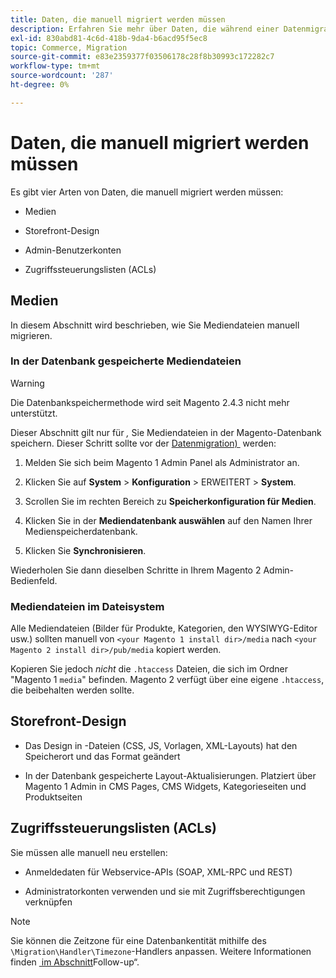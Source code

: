 ```yaml
---
title: Daten, die manuell migriert werden müssen
description: Erfahren Sie mehr über Daten, die während einer Datenmigration von Magento 1 zu Magento 2 manuell migriert werden müssen, und wie Sie dies tun können.
exl-id: 830abd81-4c6d-418b-9da4-b6acd95f5ec8
topic: Commerce, Migration
source-git-commit: e83e2359377f03506178c28f8b30993c172282c7
workflow-type: tm+mt
source-wordcount: '287'
ht-degree: 0%

---
```


# Daten, die manuell migriert werden müssen

Es gibt vier Arten von Daten, die manuell migriert werden müssen:

* Medien

* Storefront-Design

* Admin-Benutzerkonten

* Zugriffssteuerungslisten (ACLs)

## Medien

In diesem Abschnitt wird beschrieben, wie Sie Mediendateien manuell migrieren.

### In der Datenbank gespeicherte Mediendateien

>[!WARNING]
>
>Die Datenbankspeichermethode wird seit Magento 2.4.3 nicht mehr unterstützt.


Dieser Abschnitt gilt nur für *,* Sie Mediendateien in der Magento-Datenbank speichern. Dieser Schritt sollte vor der [Datenmigration) &#x200B;](data.md) werden:

1. Melden Sie sich beim Magento 1 Admin Panel als Administrator an.

1. Klicken Sie auf **System** > **Konfiguration** > ERWEITERT > **System**.

1. Scrollen Sie im rechten Bereich zu **Speicherkonfiguration für Medien**.

1. Klicken Sie in der **Mediendatenbank auswählen** auf den Namen Ihrer Medienspeicherdatenbank.

1. Klicken Sie **Synchronisieren**.

Wiederholen Sie dann dieselben Schritte in Ihrem Magento 2 Admin-Bedienfeld.

### Mediendateien im Dateisystem

Alle Mediendateien (Bilder für Produkte, Kategorien, den WYSIWYG-Editor usw.) sollten manuell von `<your Magento 1 install dir>/media` nach `<your Magento 2 install dir>/pub/media` kopiert werden.

Kopieren Sie jedoch *nicht* die `.htaccess` Dateien, die sich im Ordner &quot;Magento 1 `media`&quot; befinden. Magento 2 verfügt über eine eigene `.htaccess`, die beibehalten werden sollte.

## Storefront-Design

* Das Design in -Dateien (CSS, JS, Vorlagen, XML-Layouts) hat den Speicherort und das Format geändert

* In der Datenbank gespeicherte Layout-Aktualisierungen. Platziert über Magento 1 Admin in CMS Pages, CMS Widgets, Kategorieseiten und Produktseiten

## Zugriffssteuerungslisten (ACLs)

Sie müssen alle manuell neu erstellen:

* Anmeldedaten für Webservice-APIs (SOAP, XML-RPC und REST)

* Administratorkonten verwenden und sie mit Zugriffsberechtigungen verknüpfen

>[!NOTE]
>
>Sie können die Zeitzone für eine Datenbankentität mithilfe des `\Migration\Handler\Timezone`-Handlers anpassen. Weitere Informationen finden [&#x200B; im Abschnitt &#x200B;](follow-up.md)Follow-up“.
